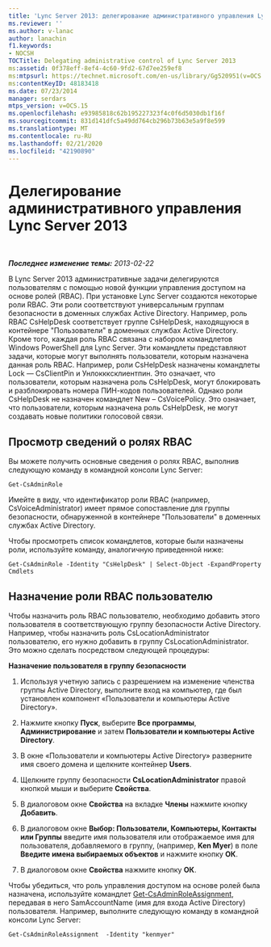 ```yaml
---
title: 'Lync Server 2013: делегирование административного управления Lync Server'
ms.reviewer: ''
ms.author: v-lanac
author: lanachin
f1.keywords:
- NOCSH
TOCTitle: Delegating administrative control of Lync Server 2013
ms:assetid: 0f378eff-8ef4-4c60-9fd2-67d7ee259ef8
ms:mtpsurl: https://technet.microsoft.com/en-us/library/Gg520951(v=OCS.15)
ms:contentKeyID: 48183418
ms.date: 07/23/2014
manager: serdars
mtps_version: v=OCS.15
ms.openlocfilehash: e93985818c62b195227323f4c0f6d5030db1f16f
ms.sourcegitcommit: 831d141dfc5a49dd764cb296b73b63e5a9f8e599
ms.translationtype: MT
ms.contentlocale: ru-RU
ms.lasthandoff: 02/21/2020
ms.locfileid: "42190890"
---
```

<div data-xmlns="http://www.w3.org/1999/xhtml">

<div class="topic" data-xmlns="http://www.w3.org/1999/xhtml" data-msxsl="urn:schemas-microsoft-com:xslt" data-cs="https://msdn.microsoft.com/">

<div data-asp="https://msdn2.microsoft.com/asp">

# <a name="delegating-administrative-control-of-lync-server-2013"></a>Делегирование административного управления Lync Server 2013

</div>

<div id="mainSection">

<div id="mainBody">

<span> </span>

_**Последнее изменение темы:** 2013-02-22_

В Lync Server 2013 административные задачи делегируются пользователям с помощью новой функции управления доступом на основе ролей (RBAC). При установке Lync Server создаются некоторые роли RBAC. Эти роли соответствуют универсальным группам безопасности в доменных службах Active Directory. Например, роль RBAC CsHelpDesk соответствует группе CsHelpDesk, находящуюся в контейнере "Пользователи" в доменных службах Active Directory. Кроме того, каждая роль RBAC связана с набором командлетов Windows PowerShell для Lync Server. Эти командлеты представляют задачи, которые могут выполнять пользователи, которым назначена данная роль RBAC. Например, роли CsHelpDesk назначены командлеты Lock — CsClientPin и Унлоккксклиентпин. Это означает, что пользователи, которым назначена роль CsHelpDesk, могут блокировать и разблокировать номера ПИН-кодов пользователей. Однако роли CsHelpDesk не назначен командлет New – CsVoicePolicy. Это означает, что пользователи, которым назначена роль CsHelpDesk, не могут создавать новые политики голосовой связи.

<div>

## <a name="viewing-information-about-rbac-roles"></a>Просмотр сведений о ролях RBAC

Вы можете получить основные сведения о ролях RBAC, выполнив следующую команду в командной консоли Lync Server:

    Get-CsAdminRole

Имейте в виду, что идентификатор роли RBAC (например, CsVoiceAdministrator) имеет прямое сопоставление для группы безопасности, обнаруженной в контейнере "Пользователи" в доменных службах Active Directory.

Чтобы просмотреть список командлетов, которые были назначены роли, используйте команду, аналогичную приведенной ниже:

    Get-CsAdminRole -Identity "CsHelpDesk" | Select-Object -ExpandProperty Cmdlets

</div>

<div>

## <a name="assigning-an-rbac-role-to-a-user"></a>Назначение роли RBAC пользователю

Чтобы назначить роль RBAC пользователю, необходимо добавить этого пользователя в соответствующую группу безопасности Active Directory. Например, чтобы назначить роль CsLocationAdministrator пользователю, его нужно добавить в группу CsLocationAdministrator. Это можно сделать посредством следующей процедуры:

**Назначение пользователя в группу безопасности**

1.  Используя учетную запись с разрешением на изменение членства группы Active Directory, выполните вход на компьютер, где был установлен компонент «Пользователи и компьютеры Active Directory».

2.  Нажмите кнопку **Пуск**, выберите **Все программы**, **Администрирование** и затем **Пользователи и компьютеры Active Directory**.

3.  В окне «Пользователи и компьютеры Active Directory» разверните имя своего домена и щелкните контейнер **Users**.

4.  Щелкните группу безопасности **CsLocationAdministrator** правой кнопкой мыши и выберите **Свойства**.

5.  В диалоговом окне **Свойства** на вкладке **Члены** нажмите кнопку **Добавить**.

6.  В диалоговом окне **Выбор: Пользователи, Компьютеры, Контакты или Группы** введите имя пользователя или отображаемое имя для пользователя, добавляемого в группу, (например, **Ken Myer**) в поле **Введите имена выбираемых объектов** и нажмите кнопку **ОК**.

7.  В диалоговом окне **Свойства** нажмите кнопку **ОК**.

Чтобы убедиться, что роль управления доступом на основе ролей была назначена, используйте командлет [Get-CsAdminRoleAssignment](https://docs.microsoft.com/powershell/module/skype/Get-CsAdminRoleAssignment), передавая в него SamAccountName (имя для входа Active Directory) пользователя. Например, выполните следующую команду в командной консоли Lync Server:

    Get-CsAdminRoleAssignment  -Identity "kenmyer"

</div>

</div>

<span> </span>

</div>

</div>

</div>

